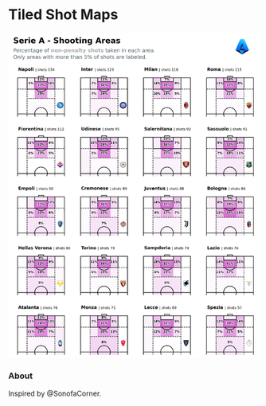# Tiled Shot Maps

![tiled-shot-maps](SerieA_2122/figures/07_SerieA_shots.png)

### About

Inspired by @SonofaCorner.